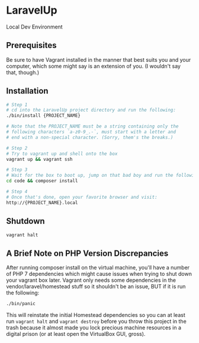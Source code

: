 # LaravelUp
Local Dev Environment

## Prerequisites

Be sure to have Vagrant installed in the manner that best suits you and your computer, which some might say is an extension of you. (I wouldn't say that, though.)

## Installation

```sh
# Step 1
# cd into the LaravelUp project directory and run the following:
./bin/install {PROJECT_NAME}

# Note that the PROJECT_NAME must be a string containing only the
# following characters `a-z0-9_.-`, must start with a letter and
# end with a non-special character. (Sorry, them's the breaks.)

# Step 2
# Try to vagrant up and shell onto the box
vagrant up && vagrant ssh

# Step 3
# Wait for the box to boot up, jump on that bad boy and run the following:
cd code && composer install

# Step 4
# Once that's done, open your favorite browser and visit:
http://{PROJECT_NAME}.local
```

## Shutdown

```sh
vagrant halt
```

## A Brief Note on PHP Version Discrepancies

After running composer install on the virtual machine, you'll have a number of PHP 7 dependencies which might cause issues when trying to shut down your vagrant box later. Vagrant only needs some dependencies in the vendor/laravel/homestead stuff so it shouldn't be an issue, BUT if it is run the following:

```sh
./bin/panic
```

This will reinstate the initial Homestead dependencies so you can at least run `vagrant halt` and `vagrant destroy` before you throw this project in the trash because it almost made you lock precious machine resources in a digital prison (or at least open the VirtualBox GUI, gross).
